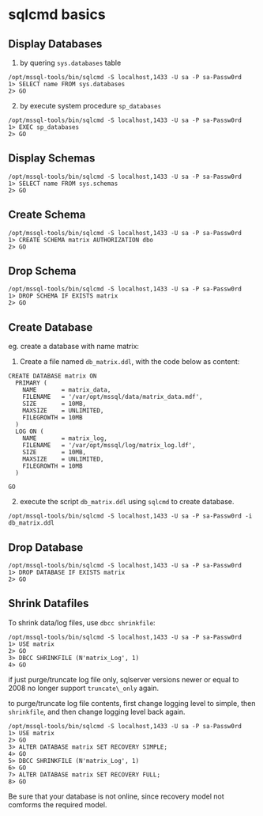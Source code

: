 # sqlcmd basics

## Display Databases

1. by quering `sys.databases` table

```
/opt/mssql-tools/bin/sqlcmd -S localhost,1433 -U sa -P sa-Passw0rd
1> SELECT name FROM sys.databases
2> GO
```

2. by execute system procedure `sp_databases`

```
/opt/mssql-tools/bin/sqlcmd -S localhost,1433 -U sa -P sa-Passw0rd
1> EXEC sp_databases
2> GO
```

## Display Schemas 

```
/opt/mssql-tools/bin/sqlcmd -S localhost,1433 -U sa -P sa-Passw0rd
1> SELECT name FROM sys.schemas
2> GO
```

## Create Schema

```
/opt/mssql-tools/bin/sqlcmd -S localhost,1433 -U sa -P sa-Passw0rd
1> CREATE SCHEMA matrix AUTHORIZATION dbo
2> GO
```

## Drop Schema

```
/opt/mssql-tools/bin/sqlcmd -S localhost,1433 -U sa -P sa-Passw0rd
1> DROP SCHEMA IF EXISTS matrix
2> GO
```

## Create Database

eg. create a database with name matrix:

1. Create a file named `db_matrix.ddl`, with the code below as content:

```
CREATE DATABASE matrix ON 
  PRIMARY (
    NAME       = matrix_data,
    FILENAME   = '/var/opt/mssql/data/matrix_data.mdf',
    SIZE       = 10MB,
    MAXSIZE    = UNLIMITED,
    FILEGROWTH = 10MB
  )
  LOG ON (
    NAME       = matrix_log,
    FILENAME   = '/var/opt/mssql/log/matrix_log.ldf',
    SIZE       = 10MB,
    MAXSIZE    = UNLIMITED,
    FILEGROWTH = 10MB
  )

GO
```

2. execute the script `db_matrix.ddl` using `sqlcmd` to create database.

```
/opt/mssql-tools/bin/sqlcmd -S localhost,1433 -U sa -P sa-Passw0rd -i db_matrix.ddl
```

## Drop Database

```
/opt/mssql-tools/bin/sqlcmd -S localhost,1433 -U sa -P sa-Passw0rd
1> DROP DATABASE IF EXISTS matrix
2> GO
```

## Shrink Datafiles

To shrink data/log files, use `dbcc shrinkfile`:
```
/opt/mssql-tools/bin/sqlcmd -S localhost,1433 -U sa -P sa-Passw0rd
1> USE matrix
2> GO
3> DBCC SHRINKFILE (N'matrix_Log', 1)
4> GO
```

if just purge/truncate log file only, sqlserver versions newer or equal to 2008 no longer support `truncate\_only` again.

to purge/truncate log file contents, first change logging level to simple, then `shrinkfile`, and then change logging level back again.

```
/opt/mssql-tools/bin/sqlcmd -S localhost,1433 -U sa -P sa-Passw0rd
1> USE matrix
2> GO
3> ALTER DATABASE matrix SET RECOVERY SIMPLE;
4> GO
5> DBCC SHRINKFILE (N'matrix_Log', 1)
6> GO
7> ALTER DATABASE matrix SET RECOVERY FULL;
8> GO
```

Be sure that your database is not online, since recovery model not comforms the required model.

